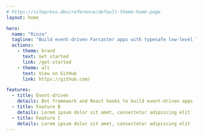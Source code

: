 ```yaml
---
# https://vitepress.dev/reference/default-theme-home-page
layout: home

hero:
  name: "Rinza"
  tagline: "Build event-driven Farcaster apps with typesafe low-level libraries"
  actions:
    - theme: brand
      text: Get started
      link: /get-started
    - theme: alt
      text: View on GitHub
      link: https://github.com/

features:
  - title: Event-driven
    details: Bot framework and React hooks to build event-driven apps
  - title: Feature B
    details: Lorem ipsum dolor sit amet, consectetur adipiscing elit
  - title: Feature C
    details: Lorem ipsum dolor sit amet, consectetur adipiscing elit
---
```

